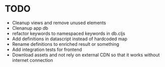 # TODO

* Cleanup views and remove unused elements
* Clenanup app db
* refactor keywords to namespaced keywords in db.cljs
* Add definitions in datascript instead of hardcoded map
* Rename definitions to enriched result or something
* Add integration tests for frontend
* Download assets and not rely on external CDN so that it works without internet connection
